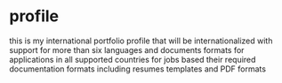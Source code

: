 # profile
this is my international portfolio profile that will be internationalized with support for more than six languages and documents formats for applications in all supported countries for jobs based their required documentation formats including resumes templates and PDF formats
